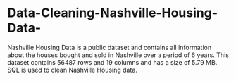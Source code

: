 # Data-Cleaning-Nashville-Housing-Data-

Nashville Housing Data is a public dataset and contains all information about the houses bought and sold in Nashville over a period of 6 years.
This dataset contains 56487 rows and 19 columns and has a size of 5.79 MB.<br/>
SQL is used to clean Nashville Housing data. <br/>

